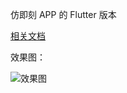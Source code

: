 仿即刻 APP 的 Flutter 版本

[相关文档](https://juejin.im/post/5d4a669f6fb9a06b2e3cdc8b)

效果图：

![效果图](https://github.com/LinXiaoTao/today/blob/master/gif/jike.gif)

